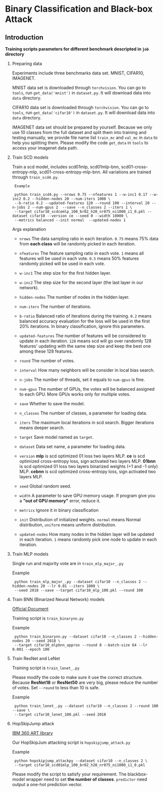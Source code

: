 Binary Classification and Black-box Attack
=

Introduction
-

**Training scripts parameters for different benchmark descripted in `job` directory**

1. Preparing data

    Experiments include three benchmarks data set. MNIST, CIFAR10, IMAGENET.
    
    MNIST data set is downloaded through `torchvision`. You can go to `tools`, 
    run `get_data('mnist')` in `dataset.py`. It will download data into `data`
    directory.
    
    CIFAR10 data set is downloaded through `torchvision`. You can go to `tools`, 
    run `get_data('cifar10')` in `dataset.py`. It will download data into `data`
    directory.
    
    IMAGENET data set should be prepared by yourself. Because we only use 10 classes
    from the full dataset and split them into training and testing manually, we 
    provide file name list `train_mc` and `val_mc` in `data` to help you splitting them. Please modify the code `get_data` in `tools`
    to access your imagenet data path.
    
2. Train SCD models

    Train a scd model, includes scd01mlp, scd01mlp-bnn, 
    scd01-cross-entropy-mlp, scd01-cross-entropy-mlp-bnn. All variations are trained through 
    `train_scd4.py`.
    
        Example
    
        python train_scd4.py --nrows 0.75 --nfeatures 1 --w-inc1 0.17 --w-inc2 0.2 --hidden-nodes 20 --num-iters 1000 \
        --b-ratio 0.2 --updated-features 128 --round 100 --interval 20 --n-jobs 2 --num-gpus 2  --save --n_classes 2 --iters 1 \
        --target cifar10_scdcemlp_100_br02_h20_nr075_ni1000_i1_0.pkl --dataset cifar10 --version ce --seed 0 --width 10000 \
        --metrics balanced --init normal  --updated-nodes 1
    
    Args explanation
    
    -   `nrows` The data sampling ratio in each iteration. `0.75` means 75% data from **each class** will be randomly picked
    in each iteration.
    
    -   `nfeatures` The feature sampling ratio in each vote. `1` means all features will be used in each vote.
    `0.5` means 50% features randomly picked will be used in each vote.
    
    -   `w-inc1` The step size for the first hidden layer.
    
    -   `w-inc2` The step size for the second layer (the last layer in our network).
    
    -   `hidden-nodes` The number of nodes in the hidden layer.
    
    -   `num-iters`  The number of iterations.

    -   `b-ratio` Balanced ratio of iterations during the training. `0.2` means 
    balanced accuracy evaluation for the loss will be used in the first 20% iterations. 
    In binary classification, ignore this parameters.
    
    -   `updated-features` The number of features will be considered to update in each iteration. 
    `128` means scd will go over randomly 128 features' updating with the same step size
     and keep the best one among these 128 features.

    -   `round` The number of votes.
    
    -   `interval` How many neighbors will be consider in local bias search.
    
    -   `n-jobs` The number of threads, set it equals to `num-gpus` is fine.
    
    -   `num-gpus` The number of GPUs, the votes will be balanced assigned to each GPU. 
    More GPUs works only for multiple votes.

    -   `save` Whether to save the model.
    
    -   `n_classes` The number of classes, a parameter for loading data.

    -   `iters` The maximum local iterations in scd search. Bigger iterations means deeper search.
    
    -   `target`  Save model named as `target`.
    
    -   `dataset` Data set name, a parameter for loading data.
    
    -   `version` 
        **mlp** is scd optimized 01 loss two layers MLP.
        **ce** is scd optimized cross-entropy loss, sign activated two layers MLP.
        **01bnn** is scd optimized 01 loss two layers binarized weights (+1 and -1 only) MLP.
        **cebnn** is scd optimized cross-entropy loss, sign activated two layers MLP.
    
    -   `seed`  Global random seed.

    -   `width` A parameter to save GPU memory usage. If program give you a **"out of GPU memory"**
error, reduce it.    
    -   `metrics`   Ignore it in binary classification

    -   `init` Distribution of initialized weights. `normal` means Normal distribution, `uniform` 
    means uniform distribution. 
    
    -   `updated-nodes`  How many nodes in the hidden layer will be updated in each iteration. `1` means
    randomly pick one node to update in each iteration.
    
3. Train MLP models

    Single run and majority vote are in `train_mlp_major_.py`
    
    Example
    
        python train_mlp_major_.py --dataset cifar10 --n_classes 2 --hidden-nodes 20 --lr 0.01 --iters 1000 \
        --seed 2018 --save --target cifar10_mlp_100.pkl --round 100
        
4. Train BNN (Binarized Neural Network) models

    [Official Document](https://docs.larq.dev/larq/guides/bnn-optimization/)
    
    Training script is `train_binarynn.py`
    
    Example
    
        python train_binarynn.py --dataset cifar10 --n_classes 2 --hidden-nodes 20 --seed 2018 \
        --target cifar10_mlpbnn_approx --round 8 --batch-size 64 --lr 0.001 --epoch 100

5. Train ResNet and LeNet

    Training script is `train_lenet_.py`
    
    Please modify the code to make sure it use the correct structure. Because **ResNet18** or **ResNet50**
    are very big, please reduce the number of votes. Set  `--round` to less than 10 is safe.
    
    Example
    
        python train_lenet_.py --dataset cifar10 --n_classes 2 --round 100 --save \
        --target cifar10_lenet_100.pkl --seed 2018


6. HopSkipJump attack

    [IBM 360 ART library](https://github.com/Trusted-AI/adversarial-robustness-toolbox)
    
    Our HopSkipJum attacking script is `hopskipjump_attack.py`
    
    Example
    
        python hopskipjump_attackpy --dataset cifar10 --n_classes 2 \
        --target cifar10_scd01mlp_100_br02_h20_nr075_ni1000_i1_0.pkl
        
    Please modify the script to satisfy your requirement. The blackbox-model wrapper need to set
    **the number of classes**. `predictor` need output a one-hot prediction vector.